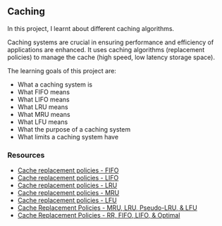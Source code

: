 ## Caching

In this project, I learnt about different caching algorithms.

Caching systems are crucial in ensuring performance and efficiency of applications are enhanced. It uses caching algorithms (replacement policies) to manage the cache (high speed, low latency storage space).

The learning goals of this project are:
- What a caching system is
- What FIFO means
- What LIFO means
- What LRU means
- What MRU means
- What LFU means
- What the purpose of a caching system
- What limits a caching system have

### Resources
- [Cache replacement policies - FIFO](https://en.wikipedia.org/wiki/Cache_replacement_policies#First_In_First_Out_%28FIFO%29)
- [Cache replacement policies - LIFO](https://en.wikipedia.org/wiki/Cache_replacement_policies#Last_In_First_Out_%28LIFO%29)
- [Cache replacement policies - LRU](https://en.wikipedia.org/wiki/Cache_replacement_policies#Least_Recently_Used_%28LRU%29)
- [Cache replacement policies - MRU](https://en.wikipedia.org/wiki/Cache_replacement_policies#Most_Recently_Used_%28MRU%29)
- [Cache replacement policies - LFU](https://en.wikipedia.org/wiki/Cache_replacement_policies#Least-Frequently_Used_%28LFU%29)
- [Cache Replacement Policies - MRU, LRU, Pseudo-LRU, & LFU](https://www.youtube.com/watch?v=_Hh-NcdbHCY)
- [Cache Replacement Policies - RR, FIFO, LIFO, & Optimal](https://www.youtube.com/watch?v=7lxAfszjy68)
